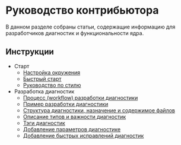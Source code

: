 # Руководство контрибьютора

В данном разделе собраны статьи, содержащие информацию для разработчиков диагностик и функциональности ядра.

## Инструкции

- Старт
  - [Настройка окружения](EnvironmentSetting.md)
  - [Быстрый старт](FastStart.md)
  - [Руководство по стилю](StyleGuide.md)
- Разработка диагностик
  - [Процесс (workflow) разработки диагностики](DiagnosticDevWorkFlow.md)
  - [Пример разработки диагностики](DiagnosticExample.md)
  - [Структура диагностики, назначение и содержимое файлов](DiagnosticStructure.md)
  - [Описание типов и важности диагностик](DiagnosticTypeAndSeverity.md)
  - [Тэги диагностик](DiagnosticTag.md)
  - [Добавление параметров диагностике](DiagnostcAddSettings.md)
  - [Добавление быстрых исправлений диагностик](DiagnosticQuickFix.md)
